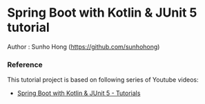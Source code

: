 # Spring Boot with Kotlin & JUnit 5 tutorial

Author : Sunho Hong (https://github.com/sunhohong)

### Reference
This tutorial project is based on following series of Youtube videos:
* [Spring Boot with Kotlin & JUnit 5 - Tutorials](https://www.youtube.com/playlist?list=PL6gx4Cwl9DGDPsneZWaOFg0H2wsundyGr)


